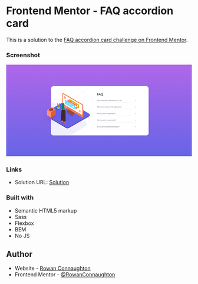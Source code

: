 # Frontend Mentor - FAQ accordion card

This is a solution to the [FAQ accordion card challenge on Frontend Mentor](https://www.frontendmentor.io/challenges/faq-accordion-card-XlyjD0Oam).


### Screenshot

![](/screenshots/Screenshot.jpg)



### Links

- Solution URL: [Solution](https://rowanconnaughton.github.io/Frontend-Mentor-FAQ-accordian-card/)

### Built with

- Semantic HTML5 markup
- Sass
- Flexbox
- BEM
- No JS



## Author

- Website - [Rowan Connaughton](https://rowanconnaughton.com/)
- Frontend Mentor - [@RowanConnaughton](https://www.frontendmentor.io/profile/RowanConnaughton)
